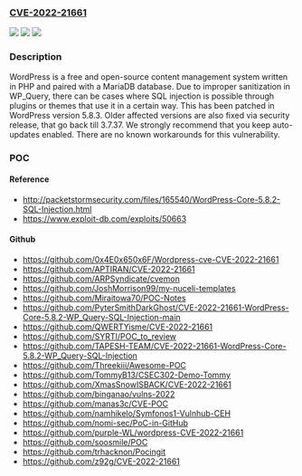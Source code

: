 ### [CVE-2022-21661](https://cve.mitre.org/cgi-bin/cvename.cgi?name=CVE-2022-21661)
![](https://img.shields.io/static/v1?label=Product&message=wordpress-develop&color=blue)
![](https://img.shields.io/static/v1?label=Version&message=n%2Fa&color=blue)
![](https://img.shields.io/static/v1?label=Vulnerability&message=CWE-89%3A%20Improper%20Neutralization%20of%20Special%20Elements%20used%20in%20an%20SQL%20Command%20('SQL%20Injection')&color=brighgreen)

### Description

WordPress is a free and open-source content management system written in PHP and paired with a MariaDB database. Due to improper sanitization in WP_Query, there can be cases where SQL injection is possible through plugins or themes that use it in a certain way. This has been patched in WordPress version 5.8.3. Older affected versions are also fixed via security release, that go back till 3.7.37. We strongly recommend that you keep auto-updates enabled. There are no known workarounds for this vulnerability.

### POC

#### Reference
- http://packetstormsecurity.com/files/165540/WordPress-Core-5.8.2-SQL-Injection.html
- https://www.exploit-db.com/exploits/50663

#### Github
- https://github.com/0x4E0x650x6F/Wordpress-cve-CVE-2022-21661
- https://github.com/APTIRAN/CVE-2022-21661
- https://github.com/ARPSyndicate/cvemon
- https://github.com/JoshMorrison99/my-nuceli-templates
- https://github.com/Miraitowa70/POC-Notes
- https://github.com/PyterSmithDarkGhost/CVE-2022-21661-WordPress-Core-5.8.2-WP_Query-SQL-Injection-main
- https://github.com/QWERTYisme/CVE-2022-21661
- https://github.com/SYRTI/POC_to_review
- https://github.com/TAPESH-TEAM/CVE-2022-21661-WordPress-Core-5.8.2-WP_Query-SQL-Injection
- https://github.com/Threekiii/Awesome-POC
- https://github.com/TommyB13/CSEC302-Demo-Tommy
- https://github.com/XmasSnowISBACK/CVE-2022-21661
- https://github.com/binganao/vulns-2022
- https://github.com/manas3c/CVE-POC
- https://github.com/namhikelo/Symfonos1-Vulnhub-CEH
- https://github.com/nomi-sec/PoC-in-GitHub
- https://github.com/purple-WL/wordpress-CVE-2022-21661
- https://github.com/soosmile/POC
- https://github.com/trhacknon/Pocingit
- https://github.com/z92g/CVE-2022-21661

